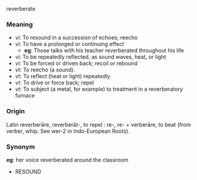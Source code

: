 reverberate
### Meaning
+ _vi_: To resound in a succession of echoes; reecho
+ _vi_: To have a prolonged or continuing effect
    + __eg__: Those talks with his teacher reverberated throughout his life
+ _vi_: To be repeatedly reflected, as sound waves, heat, or light
+ _vi_: To be forced or driven back; recoil or rebound
+ _vt_: To reecho (a sound).
+ _vt_: To reflect (heat or light) repeatedly
+ _vt_: To drive or force back; repel
+ _vt_: To subject (a metal, for example) to treatment in a reverberatory furnace

### Origin

Latin reverberāre, reverberāt-, to repel : re-, re- + verberāre, to beat (from verber, whip. See wer-2 in Indo-European Roots).

### Synonym

__eg__: her voice reverberated around the classroom

+ RESOUND



